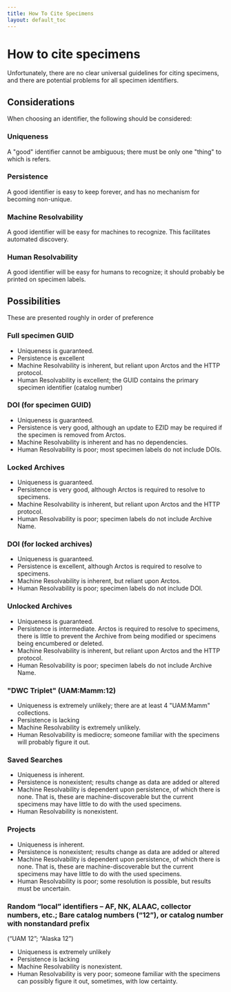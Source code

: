 ```yaml
---
title: How To Cite Specimens
layout: default_toc
---
```


# How to cite specimens

Unfortunately, there are no clear universal guidelines for citing specimens, and there are potential problems for all specimen identifiers. 

## Considerations 

When choosing an identifier, the following should be considered:

### Uniqueness

A "good" identifier cannot be ambiguous; there must be only one "thing" to which is refers.

### Persistence

A good identifier is easy to keep forever, and has no mechanism for becoming non-unique.

### Machine Resolvability

A good identifier will be easy for machines to recognize. This facilitates automated discovery.

### Human Resolvability

A good identifier  will be easy for humans to recognize; it should probably be printed on specimen labels.


## Possibilities

These are presented roughly in order of preference

### Full specimen GUID

* Uniqueness is guaranteed.
* Persistence is excellent
* Machine Resolvability is inherent, but reliant upon Arctos and the HTTP protocol. 
* Human Resolvability is excellent; the GUID contains the primary specimen identifier (catalog number)


### DOI (for specimen GUID)


* Uniqueness is guaranteed.
* Persistence is very good, although an update to EZID may be required if the specimen is removed from Arctos.
* Machine Resolvability is inherent and has no dependencies.
* Human Resolvability is poor; most specimen labels do not include DOIs.

### Locked Archives

* Uniqueness is guaranteed.
* Persistence is very good, although Arctos is required to resolve to specimens.
* Machine Resolvability is inherent, but reliant upon Arctos and the HTTP protocol. 
* Human Resolvability is poor; specimen labels do not include Archive Name.

### DOI (for locked archives)

* Uniqueness is guaranteed.
* Persistence is excellent, although Arctos is required to resolve to specimens.
* Machine Resolvability is inherent, but reliant upon Arctos. 
* Human Resolvability is poor; specimen labels do not include DOI.


### Unlocked Archives

* Uniqueness is guaranteed.
* Persistence is intermediate. Arctos is required to resolve to specimens, there is little to prevent the Archive from being modified
or specimens being encumbered or deleted.
* Machine Resolvability is inherent, but reliant upon Arctos and the HTTP protocol. 
* Human Resolvability is poor; specimen labels do not include Archive Name.

### "DWC Triplet" (UAM:Mamm:12)


* Uniqueness is extremely unlikely; there are at least 4 "UAM:Mamm" collections.
* Persistence is lacking
* Machine Resolvability is extremely unlikely. 
* Human Resolvability is mediocre; someone familiar with the specimens will probably figure it out.


### Saved Searches

* Uniqueness is inherent.
* Persistence is nonexistent; results change as data are added or altered
* Machine Resolvability is dependent upon persistence, of which there is none. That is, these are machine-discoverable but the 
current specimens may have little to do with the used specimens. 
* Human Resolvability is nonexistent.

### Projects

* Uniqueness is inherent.
* Persistence is nonexistent; results change as data are added or altered
* Machine Resolvability is dependent upon persistence, of which there is none. That is, these are machine-discoverable but the 
current specimens may have little to do with the used specimens. 
* Human Resolvability is poor; some resolution is possible, but results must be uncertain.


### Random “local” identifiers – AF, NK, ALAAC, collector numbers, etc.; Bare catalog numbers (“12”), or catalog number with nonstandard prefix
 (“UAM 12”; “Alaska 12”)
 
 
* Uniqueness is extremely unlikely
* Persistence is lacking
* Machine Resolvability is nonexistent. 
* Human Resolvability is very poor; someone familiar with the specimens can possibly figure it out, sometimes, with low certainty.